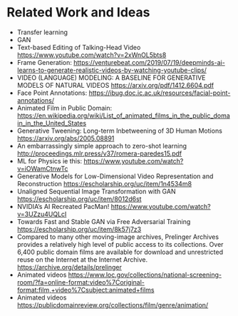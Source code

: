 # Related Work and Ideas

* Transfer learning
* GAN
* Text-based Editing of Talking-Head Video https://www.youtube.com/watch?v=2xWnOL5bts8
* Frame Generation: https://venturebeat.com/2019/07/19/deepminds-ai-learns-to-generate-realistic-videos-by-watching-youtube-clips/
* VIDEO (LANGUAGE) MODELING: A BASELINE FOR GENERATIVE MODELS OF NATURAL VIDEOS https://arxiv.org/pdf/1412.6604.pdf
* Face Point Annotations: https://ibug.doc.ic.ac.uk/resources/facial-point-annotations/
* Animated Film in Public Domain: https://en.wikipedia.org/wiki/List_of_animated_films_in_the_public_domain_in_the_United_States
* Generative Tweening: Long-term Inbetweening of 3D Human Motions https://arxiv.org/abs/2005.08891
* An embarrassingly simple approach to zero-shot learning http://proceedings.mlr.press/v37/romera-paredes15.pdf
* ML for Physics ie this: https://www.youtube.com/watch?v=iOWamCtnwTc
* Generative Models for Low-Dimensional Video Representation and Reconstruction https://escholarship.org/uc/item/1n4534m8
* Unaligned Sequential Image Transformation with GAN https://escholarship.org/uc/item/8012d6st
* NVIDIA’s AI Recreated PacMan! https://www.youtube.com/watch?v=3UZzu4UQLcI
* Towards Fast and Stable GAN via Free Adversarial Training https://escholarship.org/uc/item/8k57j7z3
* Compared to many other moving-image archives, Prelinger Archives provides a relatively high level of public access to its collections. Over 6,400 public domain films are available for download and unrestricted reuse on the Internet at the Internet Archive. https://archive.org/details/prelinger
* Animated videos https://www.loc.gov/collections/national-screening-room/?fa=online-format:video%7Coriginal-format:film,+video%7Csubject:animated+films
* Animated videos https://publicdomainreview.org/collections/film/genre/animation/
